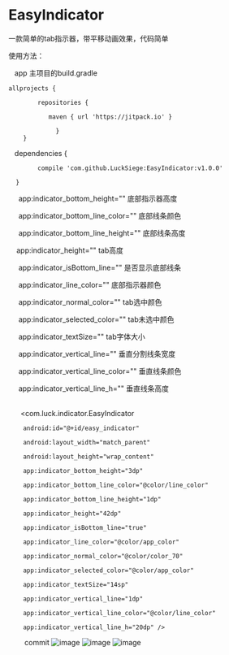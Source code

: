 # EasyIndicator

一款简单的tab指示器，带平移动画效果，代码简单

使用方法：

    app 主项目的build.gradle
    
    allprojects {
    
		    repositories {
       
			   maven { url 'https://jitpack.io' }
      
		         }
	    }
    
    dependencies {
  
	        compile 'com.github.LuckSiege:EasyIndicator:v1.0.0'
         
 	  }

      app:indicator_bottom_height="" 底部指示器高度
      
      app:indicator_bottom_line_color="" 底部线条颜色
      
      app:indicator_bottom_line_height="" 底部线条高度
      
      app:indicator_height="" tab高度
      
      app:indicator_isBottom_line="" 是否显示底部线条
      
      app:indicator_line_color="" 底部指示器颜色
      
      app:indicator_normal_color="" tab选中颜色
      
      app:indicator_selected_color="" tab未选中颜色
      
      app:indicator_textSize="" tab字体大小
      
      app:indicator_vertical_line="" 垂直分割线条宽度
      
      app:indicator_vertical_line_color="" 垂直线条颜色
      
      app:indicator_vertical_line_h=""  垂直线条高度
      
         
   
      <com.luck.indicator.EasyIndicator
      
        android:id="@+id/easy_indicator"
        
        android:layout_width="match_parent"
        
        android:layout_height="wrap_content"
        
        app:indicator_bottom_height="3dp"
        
        app:indicator_bottom_line_color="@color/line_color"
        
        app:indicator_bottom_line_height="1dp"
        
        app:indicator_height="42dp"
        
        app:indicator_isBottom_line="true"
        
        app:indicator_line_color="@color/app_color"
        
        app:indicator_normal_color="@color/color_70"
        
        app:indicator_selected_color="@color/app_color"
        
        app:indicator_textSize="14sp"
        
        app:indicator_vertical_line="1dp"
        
        app:indicator_vertical_line_color="@color/line_color"
        
        app:indicator_vertical_line_h="20dp" />
        
        
commit
![image](https://github.com/LuckSiege/EasyIndicator/blob/master/image/4C47A389C02BC3FD7680CF3935F1F916.jpg)
![image](https://github.com/LuckSiege/EasyIndicator/blob/master/image/7F8892258BE7624FF6ACE4A3BE558C43.jpg)
![image](https://github.com/LuckSiege/EasyIndicator/blob/master/image/859EEDFA1A7C7EEB8B071E93AEC37BB5.jpg)
